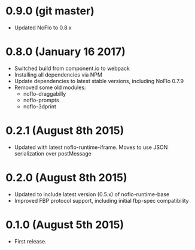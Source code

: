 # 0.9.0 (git master)

* Updated NoFlo to 0.8.x

# 0.8.0 (January 16 2017)

* Switched build from component.io to webpack
* Installing all dependencies via NPM
* Update dependencies to latest stable versions, including NoFlo 0.7.9
* Removed some old modules:
  - noflo-draggabilly
  - noflo-prompts
  - noflo-3dprint

# 0.2.1 (August 8th 2015)

* Updated with latest noflo-runtime-iframe. Moves to use JSON serialization over postMessage

# 0.2.0 (August 8th 2015)

* Updated to include latest version (0.5.x) of noflo-runtime-base
* Improved FBP protocol support, including initial fbp-spec compatibility

# 0.1.0 (August 5th 2015)

* First release.
